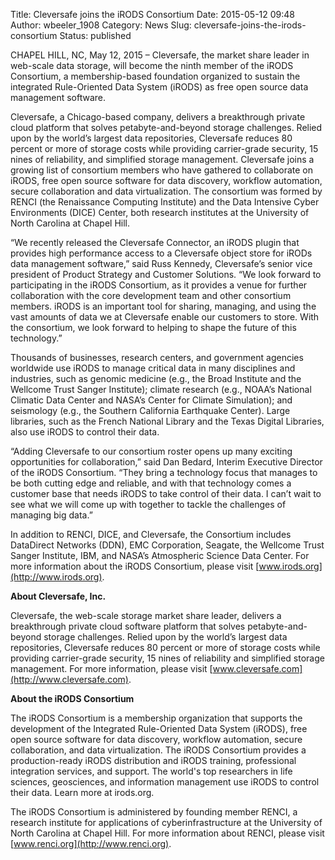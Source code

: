 Title: Cleversafe joins the iRODS Consortium
Date: 2015-05-12 09:48
Author: wbeeler_1908
Category: News
Slug: cleversafe-joins-the-irods-consortium
Status: published

CHAPEL HILL, NC, May 12, 2015 – Cleversafe, the market share leader in
web-scale data storage, will become the ninth member of the iRODS
Consortium, a membership-based foundation organized to sustain the
integrated Rule-Oriented Data System (iRODS) as free open source data
management software.

Cleversafe, a Chicago-based company, delivers a breakthrough private
cloud platform that solves petabyte-and-beyond storage challenges.
Relied upon by the world’s largest data repositories, Cleversafe reduces
80 percent or more of storage costs while providing carrier-grade
security, 15 nines of reliability, and simplified storage management.
Cleversafe joins a growing list of consortium members who have gathered
to collaborate on iRODS, free open source software for data discovery,
workflow automation, secure collaboration and data virtualization. The
consortium was formed by RENCI (the Renaissance Computing Institute) and
the Data Intensive Cyber Environments (DICE) Center, both research
institutes at the University of North Carolina at Chapel Hill.

“We recently released the Cleversafe Connector, an iRODS plugin that
provides high performance access to a Cleversafe object store for iRODs
data management software,” said Russ Kennedy, Cleversafe’s senior vice
president of Product Strategy and Customer Solutions. “We look forward
to participating in the iRODS Consortium, as it provides a venue for
further collaboration with the core development team and other
consortium members. iRODS is an important tool for sharing, managing,
and using the vast amounts of data we at Cleversafe enable our customers
to store. With the consortium, we look forward to helping to shape the
future of this technology.”

Thousands of businesses, research centers, and government agencies
worldwide use iRODS to manage critical data in many disciplines and
industries, such as genomic medicine (e.g., the Broad Institute and the
Wellcome Trust Sanger Institute); climate research (e.g., NOAA’s
National Climatic Data Center and NASA’s Center for Climate Simulation);
and seismology (e.g., the Southern California Earthquake Center). Large
libraries, such as the French National Library and the Texas Digital
Libraries, also use iRODS to control their data.

“Adding Cleversafe to our consortium roster opens up many exciting
opportunities for collaboration,” said Dan Bedard, Interim Executive
Director of the iRODS Consortium. “They bring a technology focus that
manages to be both cutting edge and reliable, and with that technology
comes a customer base that needs iRODS to take control of their data. I
can’t wait to see what we will come up with together to tackle the
challenges of managing big data.”

In addition to RENCI, DICE, and Cleversafe, the Consortium includes
DataDirect Networks (DDN), EMC Corporation, Seagate, the Wellcome Trust
Sanger Institute, IBM, and NASA’s Atmospheric Science Data Center. For
more information about the iRODS Consortium, please visit
[www.irods.org](http://www.irods.org).

**About Cleversafe, Inc.**

Cleversafe, the web-scale storage market share leader, delivers a
breakthrough private cloud software platform that solves
petabyte-and-beyond storage challenges. Relied upon by the world’s
largest data repositories, Cleversafe reduces 80 percent or more of
storage costs while providing carrier-grade security, 15 nines of
reliability and simplified storage management. For more information,
please visit [www.cleversafe.com](http://www.cleversafe.com).

**About the iRODS Consortium**

The iRODS Consortium is a membership organization that supports the
development of the Integrated Rule-Oriented Data System (iRODS), free
open source software for data discovery, workflow automation, secure
collaboration, and data virtualization. The iRODS Consortium provides a
production-ready iRODS distribution and iRODS training, professional
integration services, and support. The world's top researchers in life
sciences, geosciences, and information management use iRODS to control
their data. Learn more at irods.org.

The iRODS Consortium is administered by founding member RENCI, a
research institute for applications of cyberinfrastructure at the
University of North Carolina at Chapel Hill. For more information about
RENCI, please visit [www.renci.org](http://www.renci.org).
